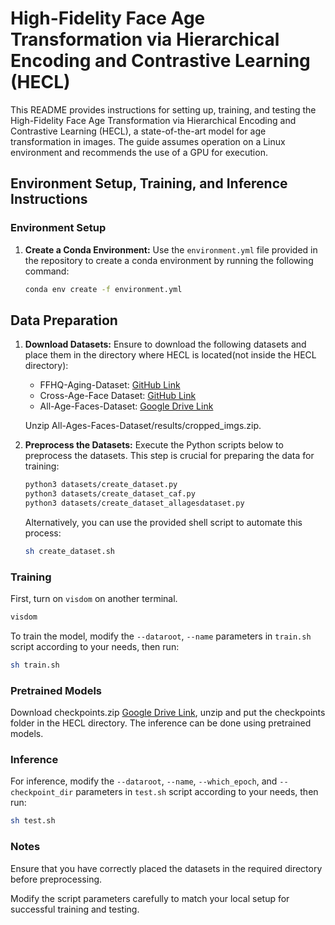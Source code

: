 # High-Fidelity Face Age Transformation via Hierarchical Encoding and Contrastive Learning (HECL)

This README provides instructions for setting up, training, and testing the High-Fidelity Face Age Transformation via Hierarchical Encoding and Contrastive Learning (HECL), a state-of-the-art model for age transformation in images. The guide assumes operation on a Linux environment and recommends the use of a GPU for execution.

## Environment Setup, Training, and Inference Instructions

### Environment Setup

1. **Create a Conda Environment:**
   Use the `environment.yml` file provided in the repository to create a conda environment by running the following command:
   ```bash
   conda env create -f environment.yml

## Data Preparation

1. **Download Datasets:**
   Ensure to download the following datasets and place them in the directory where HECL is located(not inside the HECL directory):
   - FFHQ-Aging-Dataset: [GitHub Link](https://github.com/royorel/FFHQ-Aging-Dataset)
   - Cross-Age-Face Dataset: [GitHub Link](https://github.com/AvLab-CV/AgeTransGAN?tab=readme-ov-file#cross-age-face-dataset)
   - All-Age-Faces-Dataset: [Google Drive Link](https://drive.google.com/drive/folders/17l3dqmv7SjmQ1SFiP0aIvWbF2KNcFyuK?usp=sharing)

   Unzip All-Ages-Faces-Dataset/results/cropped_imgs.zip.

2. **Preprocess the Datasets:**
   Execute the Python scripts below to preprocess the datasets. This step is crucial for preparing the data for training:
   ```bash
   python3 datasets/create_dataset.py
   python3 datasets/create_dataset_caf.py
   python3 datasets/create_dataset_allagesdataset.py
   ```
   Alternatively, you can use the provided shell script to automate this process:
   ```bash
   sh create_dataset.sh
   ```

### Training

First, turn on `visdom` on another terminal.
```bash
visdom
```

To train the model, modify the `--dataroot`, `--name` parameters in `train.sh` script according to your needs, then run:
```bash
sh train.sh
```

### Pretrained Models

Download checkpoints.zip [Google Drive Link](https://drive.google.com/file/d/1-yFO6AAyEfQgpD9E3BQhJSf01G0cox5k/view?usp=sharing), unzip and put the checkpoints folder in the HECL directory.
The inference can be done using pretrained models.

### Inference

For inference, modify the `--dataroot`, `--name`, `--which_epoch`, and `--checkpoint_dir` parameters in `test.sh` script according to your needs, then run:
```bash
sh test.sh
```

### Notes

Ensure that you have correctly placed the datasets in the required directory before preprocessing.

Modify the script parameters carefully to match your local setup for successful training and testing.
